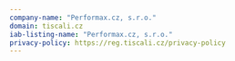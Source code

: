 ```yaml
---
company-name: "Performax.cz, s.r.o."
domain: tiscali.cz
iab-listing-name: "Performax.cz, s.r.o."
privacy-policy: https://reg.tiscali.cz/privacy-policy
---
```

